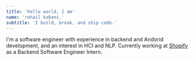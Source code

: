```yaml
---
title: 'hello world, I am'
name: 'rohail kabani.'
subtitle: 'I build, break, and ship code.'
---
```


I'm a software engineer with experience in backend and Andorid development, and an interest in HCI and NLP. Currently working at [Shopify](https://www.shopify.com/) as a Backend Software Engineer Intern.
